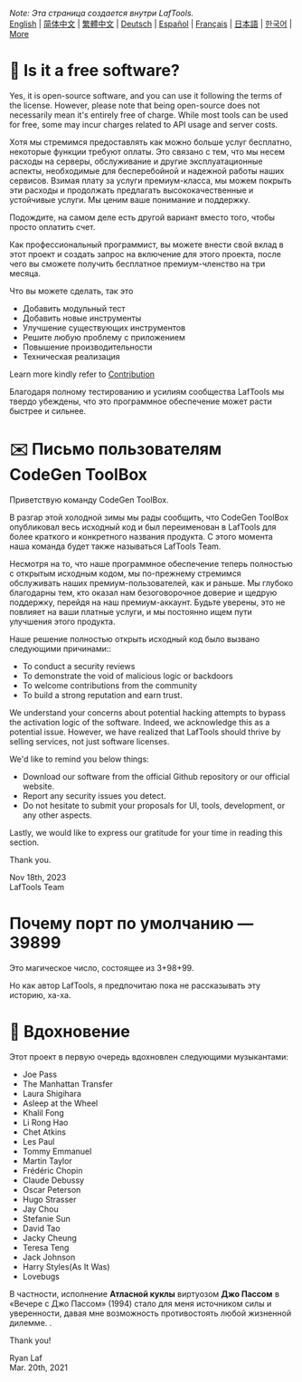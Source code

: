 <i>Note: Эта страница создается внутри LafTools.</i> <br/> [English](/docs/en_US/FAQ.md)  |  [简体中文](/docs/zh_CN/FAQ.md)  |  [繁體中文](/docs/zh_HK/FAQ.md)  |  [Deutsch](/docs/de/FAQ.md)  |  [Español](/docs/es/FAQ.md)  |  [Français](/docs/fr/FAQ.md)  |  [日本語](/docs/ja/FAQ.md)  |  [한국어](/docs/ko/FAQ.md) | [More](/docs/) <br/>

# 🙋 Is it a free software?

Yes, it is open-source software, and you can use it following the terms of the license. However, please note that being open-source does not necessarily mean it's entirely free of charge. While most tools can be used for free, some may incur charges related to API usage and server costs.

Хотя мы стремимся предоставлять как можно больше услуг бесплатно, некоторые функции требуют оплаты. Это связано с тем, что мы несем расходы на серверы, обслуживание и другие эксплуатационные аспекты, необходимые для бесперебойной и надежной работы наших сервисов. Взимая плату за услуги премиум-класса, мы можем покрыть эти расходы и продолжать предлагать высококачественные и устойчивые услуги. Мы ценим ваше понимание и поддержку.

Подождите, на самом деле есть другой вариант вместо того, чтобы просто оплатить счет.

Как профессиональный программист, вы можете внести свой вклад в этот проект и создать запрос на включение для этого проекта, после чего вы сможете получить бесплатное премиум-членство на три месяца.

Что вы можете сделать, так это

- Добавить модульный тест
- Добавить новые инструменты
- Улучшение существующих инструментов
- Решите любую проблему с приложением
- Повышение производительности
- Техническая реализация

Learn more kindly refer to [Contribution](CONTRIBUTION.md)

Благодаря полному тестированию и усилиям сообщества LafTools мы твердо убеждены, что это программное обеспечение может расти быстрее и сильнее.

# ✉️ Письмо пользователям CodeGen ToolBox

Приветствую команду CodeGen ToolBox.

В разгар этой холодной зимы мы рады сообщить, что CodeGen ToolBox опубликовал весь исходный код и был переименован в LafTools для более краткого и конкретного названия продукта. С этого момента наша команда будет также называться LafTools Team.

Несмотря на то, что наше программное обеспечение теперь полностью с открытым исходным кодом, мы по-прежнему стремимся обслуживать наших премиум-пользователей, как и раньше. Мы глубоко благодарны тем, кто оказал нам безоговорочное доверие и щедрую поддержку, перейдя на наш премиум-аккаунт. Будьте уверены, это не повлияет на ваши платные услуги, и мы постоянно ищем пути улучшения этого продукта.

Наше решение полностью открыть исходный код было вызвано следующими причинами::

- To conduct a security reviews
- To demonstrate the void of malicious logic or backdoors
- To welcome contributions from the community
- To build a strong reputation and earn trust.

We understand your concerns about potential hacking attempts to bypass the activation logic of the software. Indeed, we acknowledge this as a potential issue. However, we have realized that LafTools should thrive by selling services, not just software licenses.

We'd like to remind you below things:

- Download our software from the official Github repository or our official website.
- Report any security issues you detect.
- Do not hesitate to submit your proposals for UI, tools, development, or any other aspects.

Lastly, we would like to express our gratitude for your time in reading this section.

Thank you.

Nov 18th, 2023  
LafTools Team

# Почему порт по умолчанию — 39899

Это магическое число, состоящее из 3+98+99.

Но как автор LafTools, я предпочитаю пока не рассказывать эту историю, ха-ха.

# 🎷 Вдохновение

Этот проект в первую очередь вдохновлен следующими музыкантами:

- Joe Pass
- The Manhattan Transfer
- Laura Shigihara
- Asleep at the Wheel
- Khalil Fong
- Li Rong Hao
- Chet Atkins
- Les Paul
- Tommy Emmanuel
- Martin Taylor
- Frédéric Chopin
- Claude Debussy
- Oscar Peterson
- Hugo Strasser
- Jay Chou
- Stefanie Sun
- David Tao
- Jacky Cheung
- Teresa Teng
- Jack Johnson
- Harry Styles(As It Was)
- Lovebugs

В частности, исполнение **Атласной куклы** виртуозом **Джо Пассом** в «Вечере с Джо Пассом» (1994) стало для меня источником силы и уверенности, давая мне возможность противостоять любой жизненной дилемме. .

Thank you!

Ryan Laf  
Mar. 20th, 2021
